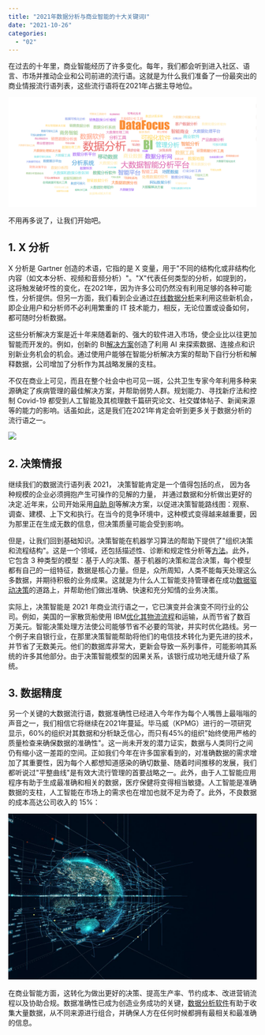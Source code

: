```yaml
---
title: "2021年数据分析与商业智能的十大关键词Ⅰ"
date: "2021-10-26"
categories: 
  - "02"
---
```


在过去的十年里，商业智能经历了许多变化。每年，我们都会听到进入社区、语言、市场并推动企业和公司前进的流行语。这就是为什么我们准备了一份最突出的商业情报流行语列表，这些流行语将在2021年占据主导地位。

![84e38ca78515.png](images/84e38ca78515-png.png)

不用再多说了，让我们开始吧。

## 1\. X 分析

X 分析是 Gartner 创造的术语，它指的是 X 变量，用于"不同的结构化或非结构化内容（如文本分析、视频和音频分析）"。"X"代表任何类型的分析，如提到的，这将触发破坏性的变化，在2021年，因为许多公司仍然没有利用足够的各种可能性，分析提供。但另一方面，我们看到企业通过[在线数据分析](https://www.datafocus.ai/)来利用这些新机会，即企业用户和分析师不必利用繁重的 IT 技术能力，相反，无论位置或设备如何，都可随时分析数据。

这些分析解决方案是近十年来随着新的、强大的软件进入市场，使企业比以往更加智能而开发的。例如，创新的 BI[解决方案](https://www.datafocus.ai/)创造了利用 AI 来探索数据、连接点和识别新业务机会的机会。通过使用户能够在智能分析解决方案的帮助下自行分析和解释数据，公司增加了分析作为其战略发展的支柱。

不仅在商业上可见，而且在整个社会中也可见一斑，公共卫生专家今年利用多种来源确定了疾病管理的最佳解决方案，并帮助弱势人群。规划能力、寻找新疗法和控制 Covid-19 都受到人工智能及其梳理数千篇研究论文、社交媒体帖子、新闻来源等的能力的影响。话虽如此，这是我们在2021年肯定会听到更多关于数据分析的流行语之一。

![](images/组-60389@2x-22.gif)

## 2\. 决策情报

继续我们的数据流行语列表 2021， 决策智能肯定是一个值得包括的点， 因为各种规模的企业必须拥抱产生可操作的见解的力量， 并通过数据和分析做出更好的决定.近年来，公司开始采用[自助 BI](https://www.datafocus.ai/)等解决方案，以促进决策智能路线图：观察、调查、建模、上下文和执行。在当今的竞争环境中，这种模式变得越来越重要，因为那里正在生成无数的信息，但决策质量可能会受到影响。

但是，让我们回到基础知识。决策智能在机器学习算法的帮助下提供了"组织决策和流程结构"。这是一个领域，还包括描述性、诊断和规定性分析等[方法](https://research.aimultiple.com/decision-intelligence/)。此外，它包含 3 种类型的模型：基于人的决策、基于机器的决策和混合决策，每个模型都有自己的一组特征，数据是核心力量。但是，众所周知，人类不能每天处理这么多数据，并期待积极的业务成果。这就是为什么人工智能支持管理者在成功[数据驱动决策](https://www.datafocus.ai/)的道路上，并帮助他们做出准确、快速和充分知情的业务决策。

实际上，决策智能是 2021 年商业流行语之一，它已演变并会演变不同行业的公司。例如，美国的一家散货船使用 IBM[优化其物流流程](https://www.datafocus.ai/)和运输，从而节省了数百万美元。智能决策处理方法使公司能够节省不必要的驾驶，并实时优化路线。另一个例子来自银行业，在那里决策智能帮助将他们的电信技术转化为更先进的技术，并节省了无数美元。他们的数据库非常大，更新会导致一系列事件，可能影响其系统的许多其他部分。由于决策智能模型的因果关系，该银行成功地无缝升级了系统。

## 3\. 数据精度

另一个关键的大数据流行语，数据准确性已经进入今年作为每个人嘴唇上最嗡嗡的声音之一，我们相信它将继续在2021年蔓延。毕马威（KPMG）进行的一项研究显示，60%的组织对其数据和分析缺乏信心，而只有45%的组织"始终使用严格的质量检查来确保数据的准确性"。这一尚未开发的潜力证实，数据与人类同行之间仍有缩小这一差距的空间。正如我们今年在许多国家看到的，对准确数据的需求增加了其重要性，因为每个人都想知道感染的确切数量、随着时间推移的发展，我们都听说过"平整曲线"是有效大流行管理的首要战略之一。此外，由于人工智能应用程序有助于生成最准确和相关的数据，医疗保健将变得相当敏捷。人工智能是准确数据的支柱，人工智能在市场上的需求也在增加也就不足为奇了。此外，不良数据的成本高达公司收入的 15%：

![数据分析](images/r695d9113a971f5c458ce9999c59c7a5b.jpeg)

在商业智能方面，这转化为做出更好的决策、提高生产率、节约成本、改进营销流程以及协助合规。数据准确性已成为创造业务成功的关键，[数据分析软件](https://www.datafocus.ai/)有助于收集大量数据，从不同来源进行组合，并确保人方在任何时候都拥有最相关和最准确的信息。
